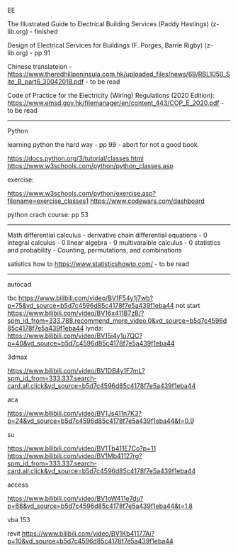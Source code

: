 EE

The Illustrated Guide to Electrical Building Services (Paddy Hastings) (z-lib.org) - finished

Design of Electrical Services for Buildings (F. Porges, Barrie Rigby) (z-lib.org) - pp 91

Chinese translateion - https://www.theredhillpeninsula.com.hk/uploaded_files/news/69/RBL1050_Site_B_part6_30042018.pdf - to be read

Code of Practice for the Electricity (Wiring) Regulations (2020 Edition): https://www.emsd.gov.hk/filemanager/en/content_443/COP_E_2020.pdf - to be read

---

Python

learning python the hard way - pp 99 - abort for not a good book

https://docs.python.org/3/tutorial/classes.html
https://www.w3schools.com/python/python_classes.asp

exercise:

https://www.w3schools.com/python/exercise.asp?filename=exercise_classes1
https://www.codewars.com/dashboard

python crach course: pp 53

---

Math
differential calculus - derivative chain
differential equations - 0
integral calculus - 0
linear algebra - 0
multivaraible calculus - 0
statistics and probability - 
Counting, permutations, and combinations

satistics how to https://www.statisticshowto.com/ - to be read

---

autocad

tbc https://www.bilibili.com/video/BV1F54y1j7wb?p=75&vd_source=b5d7c4596d85c4178f7e5a439f1eba44
not start https://www.bilibili.com/video/BV16x411B7zB/?spm_id_from=333.788.recommend_more_video.0&vd_source=b5d7c4596d85c4178f7e5a439f1eba44
lynda: https://www.bilibili.com/video/BV15i4y1u7QC?p=40&vd_source=b5d7c4596d85c4178f7e5a439f1eba44

3dmax 

https://www.bilibili.com/video/BV1DB4y1F7mL?spm_id_from=333.337.search-card.all.click&vd_source=b5d7c4596d85c4178f7e5a439f1eba44

aca

https://www.bilibili.com/video/BV1Js411n7K3?p=24&vd_source=b5d7c4596d85c4178f7e5a439f1eba44&t=0.9

su

https://www.bilibili.com/video/BV1Tb411E7Co?p=11
https://www.bilibili.com/video/BV1Mb41127rg?spm_id_from=333.337.search-card.all.click&vd_source=b5d7c4596d85c4178f7e5a439f1eba44

access

https://www.bilibili.com/video/BV1oW411e7du?p=68&vd_source=b5d7c4596d85c4178f7e5a439f1eba44&t=1.8

vba
153

revit
https://www.bilibili.com/video/BV1Kb41177Ai?p=10&vd_source=b5d7c4596d85c4178f7e5a439f1eba44